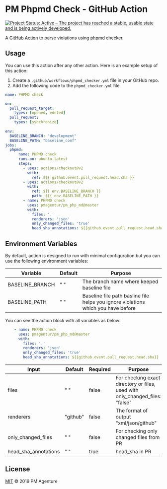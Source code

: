 # PM Phpmd Check - GitHub Action
[![Project Status: Active – The project has reached a stable, usable state and is being actively developed.](https://www.repostatus.org/badges/latest/active.svg)](https://www.repostatus.org/#active)


A [GitHub Action](https://github.com/features/actions) to parse violations using [phpmd](https://phpmd.org/) checker.
## Usage

You can use this action after any other action. Here is an example setup of this action:

1. Create a `.github/workflows/phpmd_checker.yml` file in your GitHub repo.
2. Add the following code to the `phpmd_checker.yml` file.

```yml
name: PHPMD check

on:
  pull_request_target:
    types: [opened, edeted]
  pull_request:
    types: [synchronize]
  
env:
  BASELINE_BRANCH: "development"
  BASELINE_PATH: "baseline_conf"
jobs:
  phpmd:
      name: PHPMD check
      runs-on: ubuntu-latest
      steps:
        - uses: actions/checkout@v2
          with:
            ref: ${{ github.event.pull_request.head.sha }}
        - uses: actions/checkout@v2
          with:
            ref: ${{ env.BASELINE_BRANCH }}
            path: ${{ env.BASELINE_PATH }}
        - name: PHPMD check
          uses: pmagentur/pm_php_md@master
          with:
            files: '.'
            renderers: 'json'
            only_changed_files: 'true'
            head_sha_annotations: ${{github.event.pull_request.head.sha}}
```


## Environment Variables

By default, action is designed to run with minimal configuration but you can use the following environment variables:

Variable       | Default                                               | Purpose
---------------|-------------------------------------------------------|---------------------------------------------------------------------------------------------------------------------------------------
BASELINE_BRANCH     | " " | The branch name where keeped baseline file
BASELINE_PATH    | " "  | Baseline file path basline file helps you ignore violations which you have before



You can see the action block with all variables as below:
``` yml
    - name: PHPMD check
      uses: pmagentur/pm_php_md@master
      with:
        files: '.'
        renderers: 'json'
        only_changed_files: 'true'
        head_sha_annotations: ${{github.event.pull_request.head.sha}}
```
Input      | Default            |     Required            | Purpose
---------------|--------------------------|-----------------------------|---------------------------------------------------------------------------------------------------------------------------------------
files  | " " | false |For checking exact directory or files, used with only_changed_files: "false"
renderers | "github" | false |The format of output "xml/json/github"
only_changed_files | " " | false |For checking only changed files from PR
head_sha_annotations    | " "  | true | head_sha in PR
## License

[MIT](LICENSE) © 2019 PM Agenture
